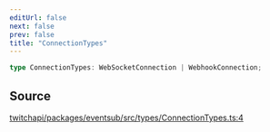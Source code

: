```yaml
---
editUrl: false
next: false
prev: false
title: "ConnectionTypes"
---
```


```ts
type ConnectionTypes: WebSocketConnection | WebhookConnection;
```

## Source

[twitchapi/packages/eventsub/src/types/ConnectionTypes.ts:4](https://github.com/pablornc/twitchapi//blob/3baa008ac8be1133cbb9253985d5d4cd48b4e780/packages/eventsub/src/types/ConnectionTypes.ts#L4)

